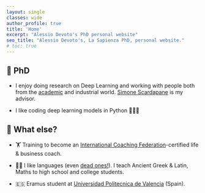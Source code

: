 ```yaml
---
layout: single
classes: wide
author_profile: true
title: 'Home'
excerpt: "Alessio Devoto's PhD personal website"
seo_title: "Alessio Devoto's, La Sapienza PhD, personal website."
# toc: true
---
```


## 🔬 PhD

- I enjoy doing research on Deep Learning and working with people both from the [academic](https://phd.uniroma1.it/web/ALESSIO-DEVOTO_nP1701081_IT.aspx) and industrial world. [Simone Scardapane](https://www.sscardapane.it) is my advisor.

- I like coding deep learning models in Python 🧑‍💻🐍

## 🤔 What else?

- 🏋 Training to become an [International Coaching Federation](https://coachingfederation.org)-certified life & business coach. 

- 👨‍🏫️  I like languages (even [dead ones!](https://www.sssscomic.com/comicpages/196.jpg)). I teach Ancient Greek & Latin, Maths to high school and college students.

- 🇪🇸 Eramus student at [Universidad Politecnica de Valencia](http://www.upv.es/es) (Spain).




